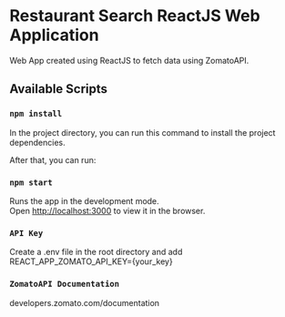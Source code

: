 # Restaurant Search ReactJS Web Application

Web App created using ReactJS to fetch data using ZomatoAPI.

## Available Scripts

### `npm install`

In the project directory, you can run this command to install the project dependencies.

After that, you can run:

### `npm start`

Runs the app in the development mode.\
Open [http://localhost:3000](http://localhost:3000) to view it in the browser.

### `API Key`

Create a .env file in the root directory and add REACT_APP_ZOMATO_API_KEY={your_key}

### `ZomatoAPI Documentation`

developers.zomato.com/documentation
